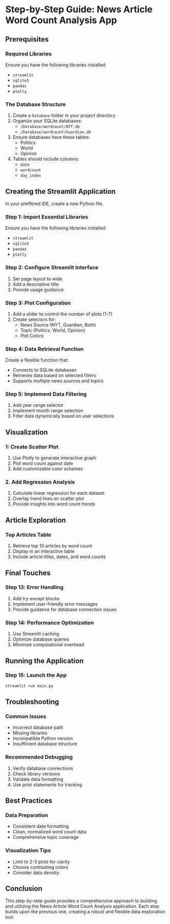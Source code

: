 # Step-by-Step Guide: News Article Word Count Analysis App

## Prerequisites

### Required Libraries

Ensure you have the following libraries installed:

- `streamlit`
- `sqlite3`
- `pandas`
- `plotly`

### The Database Structure

1. Create a `Database` folder in your project directory
2. Organize your SQLite databases:
   - `/Database/wordcount/NYT.db`
   - `/Database/wordcount/Guardian.db`
3. Ensure databases have these tables:
   - Politics
   - World
   - Opinion
4. Tables should include columns:
   - `date`
   - `wordcount`
   - `day_index`

## Creating the Streamlit Application

In your preffered IDE, create a new Python file.

### Step 1: Import Essential Libraries

Ensure you have the following libraries installed:

- `streamlit`
- `sqlite3`
- `pandas`
- `plotly`

### Step 2: Configure Streamlit Interface

1. Set page layout to wide
2. Add a descriptive title
3. Provide usage guidance

### Step 3: Plot Configuration

1. Add a slider to control the number of plots (1-7)
2. Create selectors for:
   - News Source (NYT, Guardian, Both)
   - Topic (Politics, World, Opinion)
   - Plot Colors

### Step 4: Data Retrieval Function

Create a flexible function that:

- Connects to SQLite databases
- Retrieves data based on selected filters
- Supports multiple news sources and topics

### Step 5: Implement Data Filtering

1. Add year range selector
2. Implement month range selection
3. Filter data dynamically based on user selections

## Visualization

### 1: Create Scatter Plot

1. Use Plotly to generate interactive graph
2. Plot word count against date
3. Add customizable color schemes

### 2. Add Regression Analysis

1. Calculate linear regression for each dataset
2. Overlay trend lines on scatter plot
3. Provide insights into word count trends

## Article Exploration

### Top Articles Table

1. Retrieve top 10 articles by word count
2. Display in an interactive table
3. Include article titles, dates, and word counts

## Final Touches

### Step 13: Error Handling

1. Add try-except blocks
2. Implement user-friendly error messages
3. Provide guidance for database connection issues

### Step 14: Performance Optimization

1. Use Streamlit caching
2. Optimize database queries
3. Minimize computational overhead

## Running the Application

### Step 15: Launch the App

```bash
streamlit run main.py
```

## Troubleshooting

### Common Issues

- Incorrect database path
- Missing libraries
- Incompatible Python version
- Insufficient database structure

### Recommended Debugging

1. Verify database connections
2. Check library versions
3. Validate data formatting
4. Use print statements for tracking

## Best Practices

### Data Preparation

- Consistent date formatting
- Clean, normalized word count data
- Comprehensive topic coverage

### Visualization Tips

- Limit to 2-3 plots for clarity
- Choose contrasting colors
- Consider data density

## Conclusion

This step-by-step guide provides a comprehensive approach to building and utilizing the News Article Word Count Analysis application. Each step builds upon the previous one, creating a robust and flexible data exploration tool.

